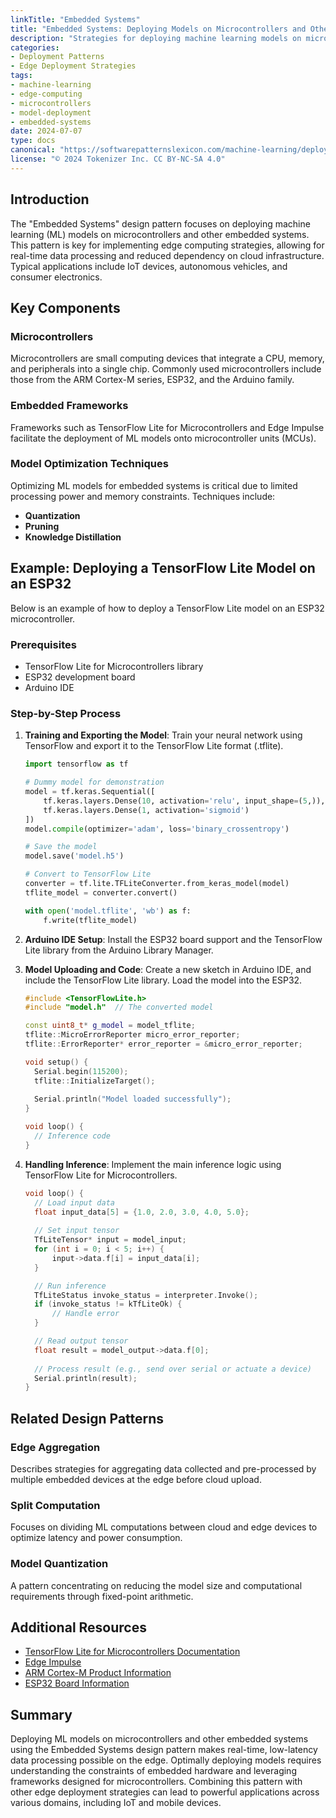 ```yaml
---
linkTitle: "Embedded Systems"
title: "Embedded Systems: Deploying Models on Microcontrollers and Other Embedded Systems"
description: "Strategies for deploying machine learning models on microcontrollers and other embedded systems to enable edge computing capabilities."
categories:
- Deployment Patterns
- Edge Deployment Strategies
tags:
- machine-learning
- edge-computing
- microcontrollers
- model-deployment
- embedded-systems
date: 2024-07-07
type: docs
canonical: "https://softwarepatternslexicon.com/machine-learning/deployment-patterns/edge-deployment-strategies/embedded-systems"
license: "© 2024 Tokenizer Inc. CC BY-NC-SA 4.0"
---
```



## Introduction

The "Embedded Systems" design pattern focuses on deploying machine learning (ML) models on microcontrollers and other embedded systems. This pattern is key for implementing edge computing strategies, allowing for real-time data processing and reduced dependency on cloud infrastructure. Typical applications include IoT devices, autonomous vehicles, and consumer electronics.

## Key Components

### Microcontrollers
Microcontrollers are small computing devices that integrate a CPU, memory, and peripherals into a single chip. Commonly used microcontrollers include those from the ARM Cortex-M series, ESP32, and the Arduino family.

### Embedded Frameworks
Frameworks such as TensorFlow Lite for Microcontrollers and Edge Impulse facilitate the deployment of ML models onto microcontroller units (MCUs).

### Model Optimization Techniques
Optimizing ML models for embedded systems is critical due to limited processing power and memory constraints. Techniques include:
- **Quantization**
- **Pruning**
- **Knowledge Distillation**

## Example: Deploying a TensorFlow Lite Model on an ESP32

Below is an example of how to deploy a TensorFlow Lite model on an ESP32 microcontroller.

### Prerequisites
- TensorFlow Lite for Microcontrollers library
- ESP32 development board
- Arduino IDE

### Step-by-Step Process

1. **Training and Exporting the Model**:
    Train your neural network using TensorFlow and export it to the TensorFlow Lite format (.tflite).

    ```python
    import tensorflow as tf

    # Dummy model for demonstration
    model = tf.keras.Sequential([
        tf.keras.layers.Dense(10, activation='relu', input_shape=(5,)),
        tf.keras.layers.Dense(1, activation='sigmoid')
    ])
    model.compile(optimizer='adam', loss='binary_crossentropy')

    # Save the model
    model.save('model.h5')

    # Convert to TensorFlow Lite
    converter = tf.lite.TFLiteConverter.from_keras_model(model)
    tflite_model = converter.convert()

    with open('model.tflite', 'wb') as f:
        f.write(tflite_model)
    ```

2. **Arduino IDE Setup**:
    Install the ESP32 board support and the TensorFlow Lite library from the Arduino Library Manager.

3. **Model Uploading and Code**:
    Create a new sketch in Arduino IDE, and include the TensorFlow Lite library. Load the model into the ESP32.

    ```cpp
    #include <TensorFlowLite.h>
    #include "model.h"  // The converted model

    const uint8_t* g_model = model_tflite;
    tflite::MicroErrorReporter micro_error_reporter;
    tflite::ErrorReporter* error_reporter = &micro_error_reporter;

    void setup() {
      Serial.begin(115200);
      tflite::InitializeTarget();
      
      Serial.println("Model loaded successfully");
    }

    void loop() {
      // Inference code
    }
    ```

4. **Handling Inference**:
    Implement the main inference logic using TensorFlow Lite for Microcontrollers.

    ```cpp
    void loop() {
      // Load input data
      float input_data[5] = {1.0, 2.0, 3.0, 4.0, 5.0};
      
      // Set input tensor
      TfLiteTensor* input = model_input;
      for (int i = 0; i < 5; i++) {
          input->data.f[i] = input_data[i];
      }

      // Run inference
      TfLiteStatus invoke_status = interpreter.Invoke();
      if (invoke_status != kTfLiteOk) {
          // Handle error
      }

      // Read output tensor
      float result = model_output->data.f[0];
      
      // Process result (e.g., send over serial or actuate a device)
      Serial.println(result);
    }
    ```

## Related Design Patterns

### Edge Aggregation
Describes strategies for aggregating data collected and pre-processed by multiple embedded devices at the edge before cloud upload.

### Split Computation
Focuses on dividing ML computations between cloud and edge devices to optimize latency and power consumption.

### Model Quantization
A pattern concentrating on reducing the model size and computational requirements through fixed-point arithmetic.

## Additional Resources

- [TensorFlow Lite for Microcontrollers Documentation](https://www.tensorflow.org/lite/microcontrollers)
- [Edge Impulse](https://www.edgeimpulse.com/)
- [ARM Cortex-M Product Information](https://developer.arm.com/ip-products/processors/cortex-m)
- [ESP32 Board Information](https://www.espressif.com/en/products/socs/esp32)

## Summary

Deploying ML models on microcontrollers and other embedded systems using the Embedded Systems design pattern makes real-time, low-latency data processing possible on the edge. Optimally deploying models requires understanding the constraints of embedded hardware and leveraging frameworks designed for microcontrollers. Combining this pattern with other edge deployment strategies can lead to powerful applications across various domains, including IoT and mobile devices.
